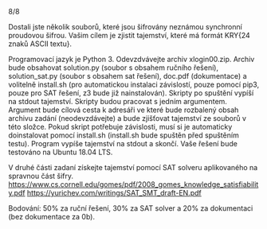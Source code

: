 8/8

Dostali jste několik souborů, které jsou šifrovány neznámou synchronní proudovou šifrou. Vašim cílem je zjistit tajemství, které má formát KRY{24 znaků ASCII textu}.

Programovací jazyk je Python 3. Odevzdvávejte archiv xlogin00.zip. Archiv bude obsahovat solution.py (soubor s obsahem ručního řešení), solution_sat.py (soubor s obsahem sat řešení), doc.pdf (dokumentace) a volitelně install.sh (pro automatickou instalaci závislostí, pouze pomocí pip3, pouze pro SAT řešení, z3 bude již nainstalován). Skripty po spuštění vypíší na stdout tajemství. Skripty budou pracovat s jedním argumentem. Argument bude cílová cesta k adresáři ve které bude rozbalený obsah archivu zadání (neodevzdávejte) a bude zjišťovat tajemství ze souborů v této složce. Pokud skript potřebuje závislosti, musí si je automaticky doinstalovat pomocí install.sh (install.sh bude spuštěn před spuštěním testu). Program vypíše tajemství na stdout a skončí. Vaše řešení bude testováno na Ubuntu 18.04 LTS.

V druhé části zadaní získejte tajemství pomocí SAT solveru aplikovaného na spravnou část šifry. 
https://www.cs.cornell.edu/gomes/pdf/2008_gomes_knowledge_satisfiability.pdf
https://yurichev.com/writings/SAT_SMT_draft-EN.pdf

Bodování: 50% za ruční řešení, 30% za SAT solver a 20% za dokumentaci (bez dokumentace za 0b).